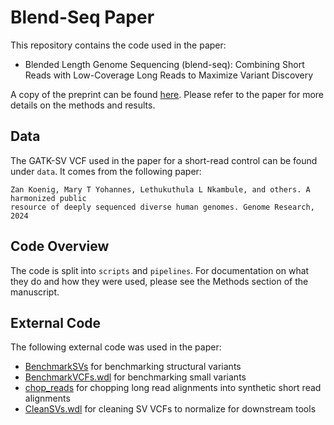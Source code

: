 # Blend-Seq Paper

This repository contains the code used in the paper:

* Blended Length Genome Sequencing (blend-seq):
  Combining Short Reads with Low-Coverage Long Reads to Maximize Variant Discovery

A copy of the preprint can be found [here](https://www.biorxiv.org/content/10.1101/2024.11.01.621515v2). Please refer to the paper for more details on the methods and results.

## Data

The GATK-SV VCF used in the paper for a short-read control can be found under `data`. It comes from the following paper:
```
Zan Koenig, Mary T Yohannes, Lethukuthula L Nkambule, and others. A harmonized public 
resource of deeply sequenced diverse human genomes. Genome Research, 2024
```

## Code Overview

The code is split into `scripts` and `pipelines`. For documentation on what they do and how they were used, please see the Methods section of the manuscript.

## External Code

The following external code was used in the paper:
* [BenchmarkSVs](https://github.com/broadinstitute/palantir-workflows/blob/main/BenchmarkSVs/BenchmarkSVs.wdl) for benchmarking structural variants
* [BenchmarkVCFs.wdl](https://github.com/broadinstitute/palantir-workflows/blob/main/BenchmarkVCFs/BenchmarkVCFs.wdl) for benchmarking small variants
* [chop_reads](https://github.com/rickymagner/chop_reads) for chopping long read alignments into synthetic short read alignments
* [CleanSVs.wdl](https://github.com/broadinstitute/palantir-workflows/blob/main/BenchmarkSVs/CleanSVs.wdl) for cleaning SV VCFs to normalize for downstream tools
